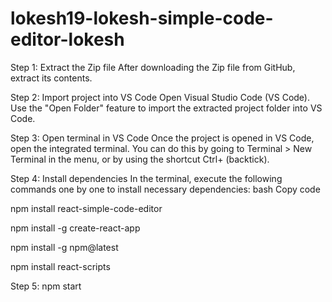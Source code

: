 # lokesh19-lokesh-simple-code-editor-lokesh

Step 1: Extract the Zip file
After downloading the Zip file from GitHub, extract its contents.

Step 2: Import project into VS Code
Open Visual Studio Code (VS Code).
Use the "Open Folder" feature to import the extracted project folder into VS Code.

Step 3: Open terminal in VS Code
Once the project is opened in VS Code, open the integrated terminal. You can do this by going to Terminal > New Terminal in the menu, or by using the shortcut Ctrl+ (backtick).

Step 4: Install dependencies
In the terminal, execute the following commands one by one to install necessary dependencies:
bash
Copy code


npm install react-simple-code-editor

npm install -g create-react-app  

npm install -g npm@latest

npm install react-scripts


Step 5: npm start
